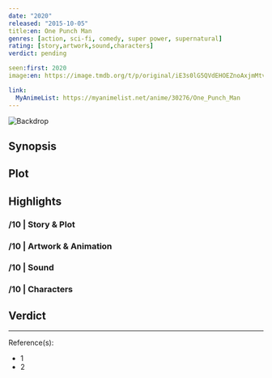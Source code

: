 ```yaml
---
date: "2020"
released: "2015-10-05"
title:en: One Punch Man
genres: [action, sci-fi, comedy, super power, supernatural]
rating: [story,artwork,sound,characters]
verdict: pending

seen:first: 2020
image:en: https://image.tmdb.org/t/p/original/iE3s0lG5QVdEHOEZnoAxjmMtvne.jpg

link:
  MyAnimeList: https://myanimelist.net/anime/30276/One_Punch_Man
---
```


![Backdrop]()

## Synopsis

## Plot

## Highlights

### /10 | Story & Plot

### /10 | Artwork & Animation

### /10 | Sound

### /10 | Characters

## Verdict

<!-- SPOILERS -->

<!-- CLOSING -->

---
Reference(s):

- 1
- 2
